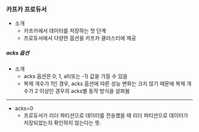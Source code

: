 ### 카프카 프로듀서
* 소개
  * 카프카에서 데이터를 저장하는 첫 단계
  * 프로듀서에서 다양한 옵션을 카프카 클러스터에 제공
##### acks 옵션
* 소개
  * acks 옵션은 0, 1, all(또는 -1) 값을 가질 수 있음
  * 복제 개수가 1인 경우, acks 옵션에 따른 성능 변화는 크지 않기 때문에 복제 개수가 2 이상인 경우의 acks별 동작 방식을 살펴봄
---
* acks=0
  * 프로듀서가 리더 파티션으로 데이터를 전송했을 때 리더 파티션으로 데이터가 저장되었는지 확인하지 않는다는 뜻.